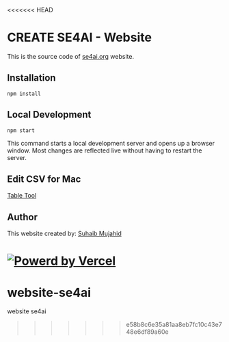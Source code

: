 <<<<<<< HEAD
# CREATE SE4AI - Website

This is the source code of [se4ai.org](https://se4ai.org) website.

## Installation

```console
npm install
```

## Local Development

```console
npm start
```

This command starts a local development server and opens up a browser window. Most changes are reflected live without having to restart the server.

## Edit CSV for Mac

[Table Tool](https://apps.apple.com/app/table-tool/id1122008420)

## Author

This website created by: [Suhaib Mujahid](https://github.com/suhaibmujahid)

[![Powerd by Vercel](static/img/powered-by-vercel.svg)](https://vercel.com/?utm_source=se4ai&utm_campaign=oss)
=======
# website-se4ai
website se4ai
>>>>>>> e58b8c6e35a81aa8eb7fc10c43e748e6df89a60e
